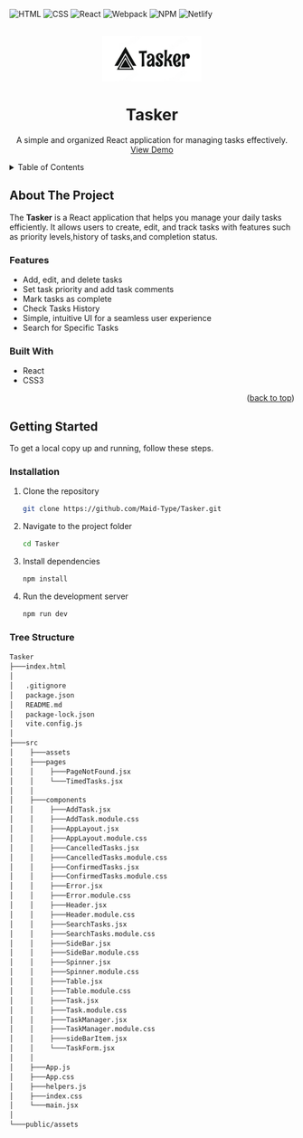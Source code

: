 ![HTML](https://img.shields.io/badge/HTML5-E34F26?style=for-the-badge&logo=html5&logoColor=white)
![CSS](https://img.shields.io/badge/CSS3-1572B6?style=for-the-badge&logo=css3&logoColor=white)
![React](https://img.shields.io/badge/React-20232A?style=for-the-badge&logo=react&logoColor=61DAFB)
![Webpack](https://img.shields.io/badge/Webpack-8DD6F9?style=for-the-badge&logo=webpack&logoColor=black)
![NPM](https://img.shields.io/badge/NPM-%23000000.svg?style=for-the-badge&logo=npm&logoColor=white)
![Netlify](https://img.shields.io/badge/Netlify-00C7B7?style=for-the-badge&logo=netlify&logoColor=white)

<div id="top"></div>

<!-- PROJECT LOGO -->
<br />
<div align="center">
  <a href="#">
    <img src="public/assets/logo.png" alt="Logo" height="80">
  </a>

  <h1 align="center">Tasker</h1>

  <p align="center">
    A simple and organized React application for managing tasks effectively.
    <br />
    <a target="_blank" href="https://taskerprogram.netlify.app">View Demo</a>
  </p>
</div>

<!-- TABLE OF CONTENTS -->
<details>
  <summary>Table of Contents</summary>
  <ol>
    <li>
      <a href="#about-the-project">About The Project</a>
      <ul>
        <li><a href="#features">Features</a></li>
        <li><a href="#built-with">Built With</a></li>
      </ul>
    </li>
    <li>
      <a href="#getting-started">Getting Started</a>
      <ul>
        <li><a href="#installation">Installation</a></li>
        <li><a href="#tree-structure">Tree Structure</a></li>
      </ul>
    </li>
  </ol>
</details>

<!-- ABOUT THE PROJECT -->
## About The Project

The <strong>Tasker</strong> is a React application that helps you manage your daily tasks efficiently. It allows users to create, edit, and track tasks with features such as priority levels,history of tasks,and completion status.

### Features

- Add, edit, and delete tasks
- Set task priority and add task comments
- Mark tasks as complete
- Check Tasks History
- Simple, intuitive UI for a seamless user experience
- Search for Specific Tasks

### Built With

- React
- CSS3

<p align="right">(<a href="#top">back to top</a>)</p>

<!-- GETTING STARTED -->
## Getting Started

To get a local copy up and running, follow these steps.

### Installation

1. Clone the repository

   ```sh
   git clone https://github.com/Maid-Type/Tasker.git
   ```
   
2. Navigate to the project folder

   ```sh
   cd Tasker
   ```

3. Install dependencies

   ```sh
   npm install
   ```

4. Run the development server

   ```sh
   npm run dev
   ```
   
### Tree Structure

```sh
Tasker
├───index.html
│
│   .gitignore
│   package.json
│   README.md
│   package-lock.json
│   vite.config.js
│
├───src
│    ├───assets
│    ├───pages
│    │    ├───PageNotFound.jsx
│    │    └───TimedTasks.jsx
│    │
│    ├───components
│    │    ├───AddTask.jsx
│    │    ├───AddTask.module.css
│    │    ├───AppLayout.jsx
│    │    ├───AppLayout.module.css
│    │    ├───CancelledTasks.jsx
│    │    ├───CancelledTasks.module.css
│    │    ├───ConfirmedTasks.jsx
│    │    ├───ConfirmedTasks.module.css
│    │    ├───Error.jsx
│    │    ├───Error.module.css
│    │    ├───Header.jsx
│    │    ├───Header.module.css
│    │    ├───SearchTasks.jsx
│    │    ├───SearchTasks.module.css
│    │    ├───SideBar.jsx
│    │    ├───SideBar.module.css
│    │    ├───Spinner.jsx
│    │    ├───Spinner.module.css
│    │    ├───Table.jsx
│    │    ├───Table.module.css
│    │    ├───Task.jsx
│    │    ├───Task.module.css
│    │    ├───TaskManager.jsx
│    │    ├───TaskManager.module.css
│    │    ├───sideBarItem.jsx
│    │    └───TaskForm.jsx
│    │
│    ├───App.js
│    ├───App.css
│    ├───helpers.js
│    ├───index.css
│    └───main.jsx
│
└───public/assets
```